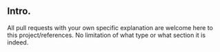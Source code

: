 ## Intro.
All pull requests with your own specific explanation are welcome here to this project/references. No limitation of what type or what section it is indeed.
